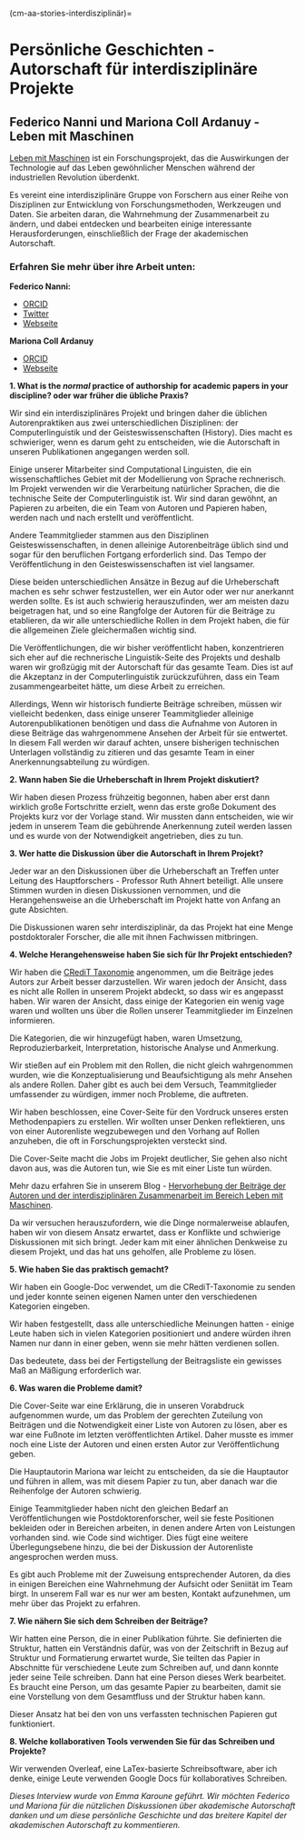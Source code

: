 (cm-aa-stories-interdisziplinär)=
# Persönliche Geschichten - Autorschaft für interdisziplinäre Projekte

## Federico Nanni und Mariona Coll Ardanuy - Leben mit Maschinen

[Leben mit Maschinen](https://livingwithmachines.ac.uk/) ist ein Forschungsprojekt, das die Auswirkungen der Technologie auf das Leben gewöhnlicher Menschen während der industriellen Revolution überdenkt.

Es vereint eine interdisziplinäre Gruppe von Forschern aus einer Reihe von Disziplinen zur Entwicklung von Forschungsmethoden, Werkzeugen und Daten. Sie arbeiten daran, die Wahrnehmung der Zusammenarbeit zu ändern, und dabei entdecken und bearbeiten einige interessante Herausforderungen, einschließlich der Frage der akademischen Autorschaft.

### Erfahren Sie mehr über ihre Arbeit unten:

**Federico Nanni:**
* [ORCID](https://orcid.org/0000-0003-2484-4331)
* [Twitter](https://twitter.com/f_nanni)
* [Webseite](https://github.com/fedenanni)

**Mariona Coll Ardanuy**
* [ORCID](http://orcid.org/0000-0001-8455-7196)
* [Webseite](https://github.com/mcollardanuy)

**1. What is the *normal* practice of authorship for academic papers in your discipline? oder war früher die übliche Praxis?**

Wir sind ein interdisziplinäres Projekt und bringen daher die üblichen Autorenpraktiken aus zwei unterschiedlichen Disziplinen: der Computerlinguistik und der Geisteswissenschaften (History). Dies macht es schwieriger, wenn es darum geht zu entscheiden, wie die Autorschaft in unseren Publikationen angegangen werden soll.

Einige unserer Mitarbeiter sind Computational Linguisten, die ein wissenschaftliches Gebiet mit der Modellierung von Sprache rechnerisch. Im Projekt verwenden wir die Verarbeitung natürlicher Sprachen, die die technische Seite der Computerlinguistik ist. Wir sind daran gewöhnt, an Papieren zu arbeiten, die ein Team von Autoren und Papieren haben, werden nach und nach erstellt und veröffentlicht.

Andere Teammitglieder stammen aus den Disziplinen Geisteswissenschaften, in denen alleinige Autorenbeiträge üblich sind und sogar für den beruflichen Fortgang erforderlich sind. Das Tempo der Veröffentlichung in den Geisteswissenschaften ist viel langsamer.

Diese beiden unterschiedlichen Ansätze in Bezug auf die Urheberschaft machen es sehr schwer festzustellen, wer ein Autor oder wer nur anerkannt werden sollte. Es ist auch schwierig herauszufinden, wer am meisten dazu beigetragen hat, und so eine Rangfolge der Autoren für die Beiträge zu etablieren, da wir alle unterschiedliche Rollen in dem Projekt haben, die für die allgemeinen Ziele gleichermaßen wichtig sind.

Die Veröffentlichungen, die wir bisher veröffentlicht haben, konzentrieren sich eher auf die rechnerische Linguistik-Seite des Projekts und deshalb waren wir großzügig mit der Autorschaft für das gesamte Team. Dies ist auf die Akzeptanz in der Computerlinguistik zurückzuführen, dass ein Team zusammengearbeitet hätte, um diese Arbeit zu erreichen.

Allerdings, Wenn wir historisch fundierte Beiträge schreiben, müssen wir vielleicht bedenken, dass einige unserer Teammitglieder alleinige Autorenpublikationen benötigen und dass die Aufnahme von Autoren in diese Beiträge das wahrgenommene Ansehen der Arbeit für sie entwertet. In diesem Fall werden wir darauf achten, unsere bisherigen technischen Unterlagen vollständig zu zitieren und das gesamte Team in einer Anerkennungsabteilung zu würdigen.


**2. Wann haben Sie die Urheberschaft in Ihrem Projekt diskutiert?**

Wir haben diesen Prozess frühzeitig begonnen, haben aber erst dann wirklich große Fortschritte erzielt, wenn das erste große Dokument des Projekts kurz vor der Vorlage stand. Wir mussten dann entscheiden, wie wir jedem in unserem Team die gebührende Anerkennung zuteil werden lassen und es wurde von der Notwendigkeit angetrieben, dies zu tun.

**3. Wer hatte die Diskussion über die Autorschaft in Ihrem Projekt?**

Jeder war an den Diskussionen über die Urheberschaft an Treffen unter Leitung des Hauptforschers - Professor Ruth Ahnert beteiligt. Alle unsere Stimmen wurden in diesen Diskussionen vernommen, und die Herangehensweise an die Urheberschaft im Projekt hatte von Anfang an gute Absichten.

Die Diskussionen waren sehr interdisziplinär, da das Projekt hat eine Menge postdoktoraler Forscher, die alle mit ihnen Fachwissen mitbringen.

**4. Welche Herangehensweise haben Sie sich für Ihr Projekt entschieden?**

Wir haben die [CRediT Taxonomie](https://casrai.org/credit/) angenommen, um die Beiträge jedes Autors zur Arbeit besser darzustellen. Wir waren jedoch der Ansicht, dass es nicht alle Rollen in unserem Projekt abdeckt, so dass wir es angepasst haben. Wir waren der Ansicht, dass einige der Kategorien ein wenig vage waren und wollten uns über die Rollen unserer Teammitglieder im Einzelnen informieren.

Die Kategorien, die wir hinzugefügt haben, waren Umsetzung, Reproduzierbarkeit, Interpretation, historische Analyse und Anmerkung.

Wir stießen auf ein Problem mit den Rollen, die nicht gleich wahrgenommen wurden, wie die Konzeptualisierung und Beaufsichtigung als mehr Ansehen als andere Rollen. Daher gibt es auch bei dem Versuch, Teammitglieder umfassender zu würdigen, immer noch Probleme, die auftreten.

Wir haben beschlossen, eine Cover-Seite für den Vordruck unseres ersten Methodenpapiers zu erstellen. Wir wollten unser Denken reflektieren, uns von einer Autorenliste wegzubewegen und den Vorhang auf Rollen anzuheben, die oft in Forschungsprojekten versteckt sind.

Die Cover-Seite macht die Jobs im Projekt deutlicher, Sie gehen also nicht davon aus, was die Autoren tun, wie Sie es mit einer Liste tun würden.

Mehr dazu erfahren Sie in unserem Blog - [Hervorhebung der Beiträge der Autoren und der interdisziplinären Zusammenarbeit im Bereich Leben mit Maschinen](https://livingwithmachines.ac.uk/highlighting-authors-contributions-and-interdisciplinary-collaborations-in-living-with-machines/).

Da wir versuchen herauszufordern, wie die Dinge normalerweise ablaufen, haben wir von diesem Ansatz erwartet, dass er Konflikte und schwierige Diskussionen mit sich bringt. Jeder kam mit einer ähnlichen Denkweise zu diesem Projekt, und das hat uns geholfen, alle Probleme zu lösen.

**5. Wie haben Sie das praktisch gemacht?**

Wir haben ein Google-Doc verwendet, um die CRediT-Taxonomie zu senden und jeder konnte seinen eigenen Namen unter den verschiedenen Kategorien eingeben.

Wir haben festgestellt, dass alle unterschiedliche Meinungen hatten - einige Leute haben sich in vielen Kategorien positioniert und andere würden ihren Namen nur dann in einer geben, wenn sie mehr hätten verdienen sollen.

Das bedeutete, dass bei der Fertigstellung der Beitragsliste ein gewisses Maß an Mäßigung erforderlich war.

**6. Was waren die Probleme damit?**

Die Cover-Seite war eine Erklärung, die in unseren Vorabdruck aufgenommen wurde, um das Problem der gerechten Zuteilung von Beiträgen und die Notwendigkeit einer Liste von Autoren zu lösen, aber es war eine Fußnote im letzten veröffentlichten Artikel. Daher musste es immer noch eine Liste der Autoren und einen ersten Autor zur Veröffentlichung geben.

Die Hauptautorin Mariona war leicht zu entscheiden, da sie die Hauptautor und führen in allem, was mit diesem Papier zu tun, aber danach war die Reihenfolge der Autoren schwierig.

Einige Teammitglieder haben nicht den gleichen Bedarf an Veröffentlichungen wie Postdoktorenforscher, weil sie feste Positionen bekleiden oder in Bereichen arbeiten, in denen andere Arten von Leistungen vorhanden sind. wie Code sind wichtiger. Dies fügt eine weitere Überlegungsebene hinzu, die bei der Diskussion der Autorenliste angesprochen werden muss.

Es gibt auch Probleme mit der Zuweisung entsprechender Autoren, da dies in einigen Bereichen eine Wahrnehmung der Aufsicht oder Seniität im Team birgt. In unserem Fall war es nur wer am besten, Kontakt aufzunehmen, um mehr über das Projekt zu erfahren.

**7. Wie nähern Sie sich dem Schreiben der Beiträge?**

Wir hatten eine Person, die in einer Publikation führte. Sie definierten die Struktur, hatten ein Verständnis dafür, was von der Zeitschrift in Bezug auf Struktur und Formatierung erwartet wurde, Sie teilten das Papier in Abschnitte für verschiedene Leute zum Schreiben auf, und dann konnte jeder seine Teile schreiben. Dann hat eine Person dieses Werk bearbeitet. Es braucht eine Person, um das gesamte Papier zu bearbeiten, damit sie eine Vorstellung von dem Gesamtfluss und der Struktur haben kann.

Dieser Ansatz hat bei den von uns verfassten technischen Papieren gut funktioniert.

**8. Welche kollaborativen Tools verwenden Sie für das Schreiben und Projekte?**

Wir verwenden Overleaf, eine LaTex-basierte Schreibsoftware, aber ich denke, einige Leute verwenden Google Docs für kollaboratives Schreiben.

*Dieses Interview wurde von Emma Karoune geführt. Wir möchten Federico und Mariona für die nützlichen Diskussionen über akademische Autorschaft danken und um diese persönliche Geschichte und das breitere Kapitel der akademischen Autorschaft zu kommentieren.*
